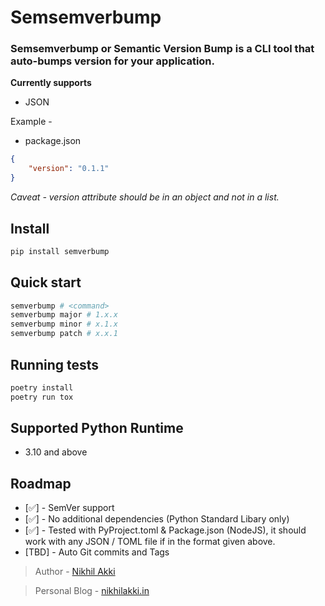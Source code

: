 # Semsemverbump

### Semsemverbump or Semantic Version Bump is a CLI tool that auto-bumps version for your application.

__Currently supports__

- JSON

Example - 

- package.json
```json
{
	"version": "0.1.1"
}

```

_Caveat - version attribute should be in an object and not in a list._

## Install

```bash
pip install semverbump
```

## Quick start
```bash
semverbump # <command>
semverbump major # 1.x.x
semverbump minor # x.1.x
semverbump patch # x.x.1
```
## Running tests
```bash
poetry install
poetry run tox
```

## Supported Python Runtime
- 3.10 and above
## Roadmap
- [✅] - SemVer support
- [✅] - No additional dependencies (Python Standard Libary only)
- [✅] - Tested with PyProject.toml & Package.json (NodeJS), it should work with any JSON / TOML file if in the format given above.
- [TBD] - Auto Git commits and Tags



> Author - [Nikhil Akki](https://nikhilakki.in/about)

> Personal Blog - [nikhilakki.in](https://nikhilakki.in)